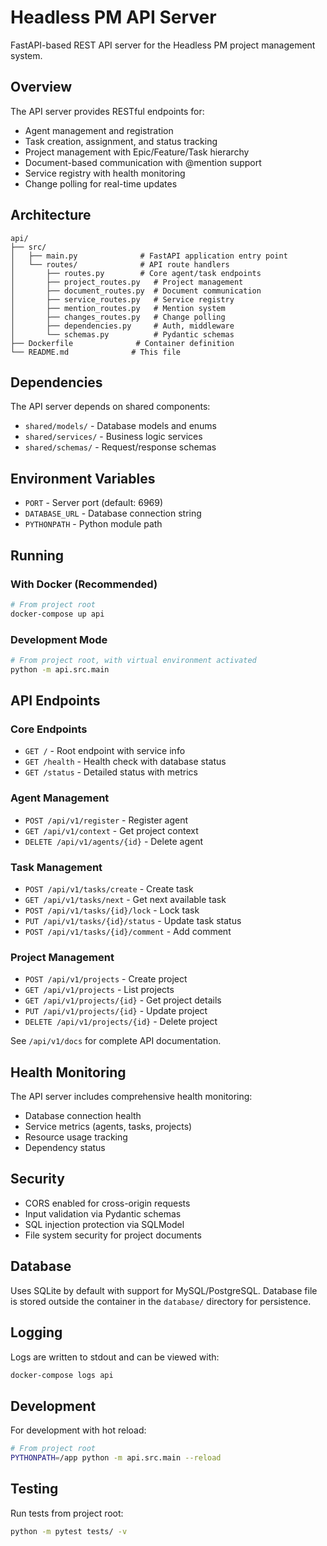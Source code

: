 # Headless PM API Server

FastAPI-based REST API server for the Headless PM project management system.

## Overview

The API server provides RESTful endpoints for:
- Agent management and registration
- Task creation, assignment, and status tracking
- Project management with Epic/Feature/Task hierarchy
- Document-based communication with @mention support
- Service registry with health monitoring
- Change polling for real-time updates

## Architecture

```
api/
├── src/
│   ├── main.py              # FastAPI application entry point
│   └── routes/              # API route handlers
│       ├── routes.py        # Core agent/task endpoints
│       ├── project_routes.py   # Project management
│       ├── document_routes.py  # Document communication
│       ├── service_routes.py   # Service registry
│       ├── mention_routes.py   # Mention system
│       ├── changes_routes.py   # Change polling
│       ├── dependencies.py     # Auth, middleware
│       └── schemas.py          # Pydantic schemas
├── Dockerfile              # Container definition
└── README.md              # This file
```

## Dependencies

The API server depends on shared components:
- `shared/models/` - Database models and enums
- `shared/services/` - Business logic services
- `shared/schemas/` - Request/response schemas

## Environment Variables

- `PORT` - Server port (default: 6969)
- `DATABASE_URL` - Database connection string
- `PYTHONPATH` - Python module path

## Running

### With Docker (Recommended)
```bash
# From project root
docker-compose up api
```

### Development Mode
```bash
# From project root, with virtual environment activated
python -m api.src.main
```

## API Endpoints

### Core Endpoints
- `GET /` - Root endpoint with service info
- `GET /health` - Health check with database status
- `GET /status` - Detailed status with metrics

### Agent Management
- `POST /api/v1/register` - Register agent
- `GET /api/v1/context` - Get project context
- `DELETE /api/v1/agents/{id}` - Delete agent

### Task Management
- `POST /api/v1/tasks/create` - Create task
- `GET /api/v1/tasks/next` - Get next available task
- `POST /api/v1/tasks/{id}/lock` - Lock task
- `PUT /api/v1/tasks/{id}/status` - Update task status
- `POST /api/v1/tasks/{id}/comment` - Add comment

### Project Management
- `POST /api/v1/projects` - Create project
- `GET /api/v1/projects` - List projects
- `GET /api/v1/projects/{id}` - Get project details
- `PUT /api/v1/projects/{id}` - Update project
- `DELETE /api/v1/projects/{id}` - Delete project

See `/api/v1/docs` for complete API documentation.

## Health Monitoring

The API server includes comprehensive health monitoring:
- Database connection health
- Service metrics (agents, tasks, projects)
- Resource usage tracking
- Dependency status

## Security

- CORS enabled for cross-origin requests
- Input validation via Pydantic schemas
- SQL injection protection via SQLModel
- File system security for project documents

## Database

Uses SQLite by default with support for MySQL/PostgreSQL. Database file is stored outside the container in the `database/` directory for persistence.

## Logging

Logs are written to stdout and can be viewed with:
```bash
docker-compose logs api
```

## Development

For development with hot reload:
```bash
# From project root
PYTHONPATH=/app python -m api.src.main --reload
```

## Testing

Run tests from project root:
```bash
python -m pytest tests/ -v
```